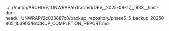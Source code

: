 ../..//mnt/h/ARCHIVE/.UNWRAP/extracted/DEV__2025-08-17__1833__host-duri-head/__UNWRAP/2c023887c8/backup_repository/phase5_5_backup_20250805_103905/BACKUP_COMPLETION_REPORT.md